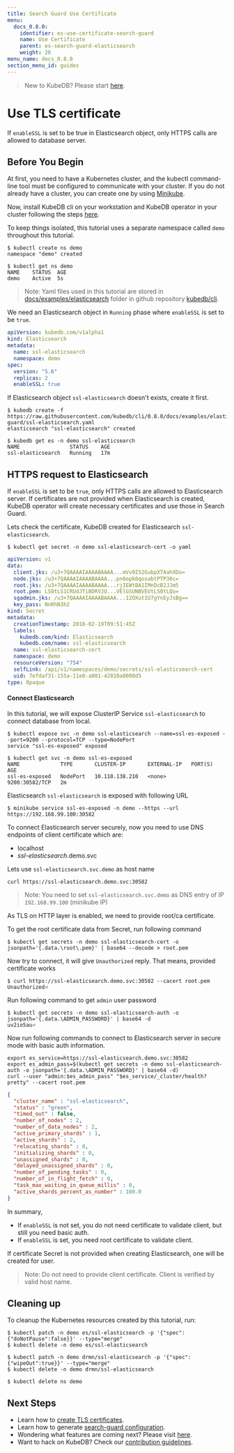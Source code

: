 ```yaml
---
title: Search Guard Use Certificate
menu:
  docs_0.8.0:
    identifier: es-use-certificate-search-guard
    name: Use Certificate
    parent: es-search-guard-elasticsearch
    weight: 20
menu_name: docs_0.8.0
section_menu_id: guides
---
```

> New to KubeDB? Please start [here](/docs/0.8.0/concepts/README).

# Use TLS certificate

If `enableSSL` is set to be true in Elasticsearch object, only HTTPS calls are allowed to database server.

## Before You Begin

At first, you need to have a Kubernetes cluster, and the kubectl command-line tool must be configured to communicate with your cluster.
If you do not already have a cluster, you can create one by using [Minikube](https://github.com/kubernetes/minikube).

Now, install KubeDB cli on your workstation and KubeDB operator in your cluster following the steps [here](/docs/0.8.0/setup/install).

To keep things isolated, this tutorial uses a separate namespace called `demo` throughout this tutorial.

```console
$ kubectl create ns demo
namespace "demo" created

$ kubectl get ns demo
NAME    STATUS  AGE
demo    Active  5s
```

> Note: Yaml files used in this tutorial are stored in [docs/examples/elasticsearch](https://github.com/kubedb/cli/tree/master/docs/examples/elasticsearch) folder in github repository [kubedb/cli](https://github.com/kubedb/cli).

We need an Elasticsearch object in `Running` phase where `enableSSL` is set to be `true`.

```yaml
apiVersion: kubedb.com/v1alpha1
kind: Elasticsearch
metadata:
  name: ssl-elasticsearch
  namespace: demo
spec:
  version: "5.6"
  replicas: 2
  enableSSL: true
```

If Elasticsearch object `ssl-elasticsearch` doesn't exists, create it first.

```console
$ kubedb create -f https://raw.githubusercontent.com/kubedb/cli/0.8.0/docs/examples/elasticsearch/search-guard/ssl-elasticsearch.yaml
elasticsearch "ssl-elasticsearch" created
```

```console
$ kubedb get es -n demo ssl-elasticsearch
NAME                STATUS    AGE
ssl-elasticsearch   Running   17m
```

## HTTPS request to Elasticsearch

If `enableSSL` is set to be `true`, only HTTPS calls are allowed to Elasticsearch server. If certificates are not provided when Elasticsearch is created,
KubeDB operator will create necessary certificates and use those in Search Guard.

Lets check the certificate, KubeDB created for Elasticsearch `ssl-elasticsearch`.

```console
$ kubectl get secret -n demo ssl-elasticsearch-cert -o yaml
```

```yaml
apiVersion: v1
data:
  client.jks: /u3+7QAAAAIAAAABAAAA...mVv0I52GubpXTAahXDo=
  node.jks: /u3+7QAAAAIAAAABAAAA...pn6opk0qoxabtPTP30c=
  root.jks: /u3+7QAAAAIAAAABAAAA...rjIEWtBA1IMnDcB2JJm5
  root.pem: LS0tLS1CRUdJTiBDRVJU...VElGSUNBVEUtLS0tLQo=
  sgadmin.jks: /u3+7QAAAAIAAAABAAAA...12OXut1U7gYnEyJsBg==
  key_pass: NnRhN3h2
kind: Secret
metadata:
  creationTimestamp: 2018-02-19T09:51:45Z
  labels:
    kubedb.com/kind: Elasticsearch
    kubedb.com/name: ssl-elasticsearch
  name: ssl-elasticsearch-cert
  namespace: demo
  resourceVersion: "754"
  selfLink: /api/v1/namespaces/demo/secrets/ssl-elasticsearch-cert
  uid: 7efdaf31-155a-11e8-a001-42010a8000d5
type: Opaque
```

#### Connect Elasticsearch

In this tutorial, we will expose ClusterIP Service `ssl-elasticsearch` to connect database from local.

```console
$ kubectl expose svc -n demo ssl-elasticsearch --name=ssl-es-exposed --port=9200 --protocol=TCP --type=NodePort
service "ssl-es-exposed" exposed
```

```console
$ kubectl get svc -n demo ssl-es-exposed
NAME             TYPE       CLUSTER-IP       EXTERNAL-IP   PORT(S)          AGE
ssl-es-exposed   NodePort   10.110.138.210   <none>        9200:30582/TCP   2m
```

Elasticsearch `ssl-elasticsearch` is exposed with following URL

```console
$ minikube service ssl-es-exposed -n demo --https --url
https://192.168.99.100:30582
```

To connect Elasticsearch server securely, now you need to use DNS endpoints of client certificate which are:

- localhost
- *ssl-elasticsearch*.demo.svc

Lets use `ssl-elasticsearch.svc.demo` as host name

```console
curl https://ssl-elasticsearch.demo.svc:30582
```

> Note: You need to set `ssl-elasticsearch.svc.demo` as DNS entry of IP `192.168.99.100` (minikube IP)

As TLS on HTTP layer is enabled, we need to provide root/ca certificate.

To get the root certificate data from Secret, run following command

```console
$ kubectl get secrets -n demo ssl-elasticsearch-cert -o jsonpath='{.data.\root\.pem}' | base64 --decode > root.pem
```

Now try to connect, it will give `Unauthorized` reply. That means, provided certificate works

```console
$ curl https://ssl-elasticsearch.demo.svc:30582 --cacert root.pem
Unauthorized⏎
```

Run following command to get `admin` user password

```console
$ kubectl get secrets -n demo ssl-elasticsearch-auth -o jsonpath='{.data.\ADMIN_PASSWORD}' | base64 -d
uv2io5au⏎
```

Now run following commands to connect to Elasticsearch server in secure mode with basic auth information.

```console
export es_service=https://ssl-elasticsearch.demo.svc:30582
export es_admin_pass=$(kubectl get secrets -n demo ssl-elasticsearch-auth -o jsonpath='{.data.\ADMIN_PASSWORD}' | base64 -d)
curl --user "admin:$es_admin_pass" "$es_service/_cluster/health?pretty" --cacert root.pem
```

```json
{
  "cluster_name" : "ssl-elasticsearch",
  "status" : "green",
  "timed_out" : false,
  "number_of_nodes" : 2,
  "number_of_data_nodes" : 2,
  "active_primary_shards" : 1,
  "active_shards" : 2,
  "relocating_shards" : 0,
  "initializing_shards" : 0,
  "unassigned_shards" : 0,
  "delayed_unassigned_shards" : 0,
  "number_of_pending_tasks" : 0,
  "number_of_in_flight_fetch" : 0,
  "task_max_waiting_in_queue_millis" : 0,
  "active_shards_percent_as_number" : 100.0
}
```

In summary,

- If `enableSSL` is not set, you do not need certificate to validate client, but still you need basic auth.
- If `enableSSL` is set, you need root certificate to validate client.

If certificate Secret is not provided when creating Elasticsearch, one will be created for user.

> Note: Do not need to provide client certificate. Client is verified by valid host name.

## Cleaning up

To cleanup the Kubernetes resources created by this tutorial, run:

```console
$ kubectl patch -n demo es/ssl-elasticsearch -p '{"spec":{"doNotPause":false}}' --type="merge"
$ kubectl delete -n demo es/ssl-elasticsearch

$ kubectl patch -n demo drmn/ssl-elasticsearch -p '{"spec":{"wipeOut":true}}' --type="merge"
$ kubectl delete -n demo drmn/ssl-elasticsearch

$ kubectl delete ns demo
```

## Next Steps

- Learn how to [create TLS certificates](/docs/0.8.0/guides/elasticsearch/search-guard/certificate).
- Learn how to generate [search-guard configuration](/docs/0.8.0/guides/elasticsearch/search-guard/configuration).
- Wondering what features are coming next? Please visit [here](/docs/0.8.0/roadmap).
- Want to hack on KubeDB? Check our [contribution guidelines](/docs/0.8.0/CONTRIBUTING).
